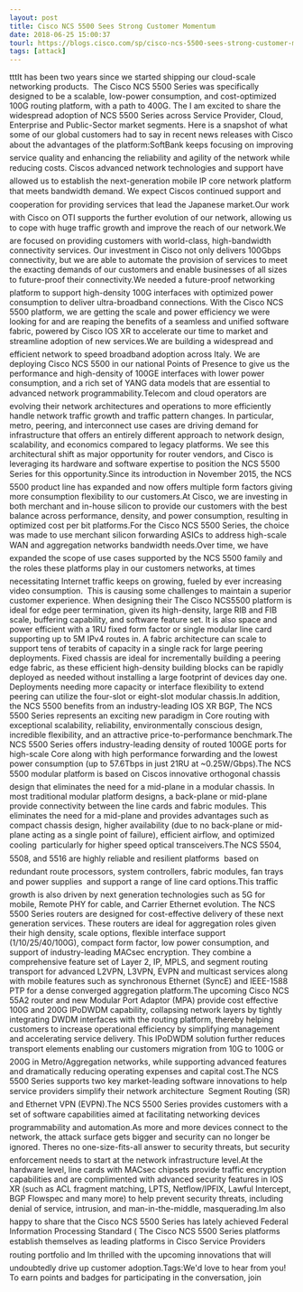 ```yaml
---
layout: post
title: Cisco NCS 5500 Sees Strong Customer Momentum
date: 2018-06-25 15:00:37
tourl: https://blogs.cisco.com/sp/cisco-ncs-5500-sees-strong-customer-momentum
tags: [attack]
---
```

tttIt has been two years since we started shipping our cloud-scale networking products.  The Cisco NCS 5500 Series was specifically designed to be a scalable, low-power consumption, and cost-optimized 100G routing platform, with a path to 400G. The I am excited to share the widespread adoption of NCS 5500 Series across Service Provider, Cloud, Enterprise and Public-Sector market segments. Here is a snapshot of what some of our global customers had to say in recent news releases with Cisco about the advantages of the platform:SoftBank keeps focusing on improving service quality and enhancing the reliability and agility of the network while reducing costs. Ciscos advanced network technologies and support have allowed us to establish the next-generation mobile IP core network platform that meets bandwidth demand. We expect Ciscos continued support and cooperation for providing services that lead the Japanese market.Our work with Cisco on OTI supports the further evolution of our network, allowing us to cope with huge traffic growth and improve the reach of our network.We are focused on providing customers with world-class, high-bandwidth connectivity services. Our investment in Cisco not only delivers 100Gbps connectivity, but we are able to automate the provision of services to meet the exacting demands of our customers and enable businesses of all sizes to future-proof their connectivity.We needed a future-proof networking platform to support high-density 100G interfaces with optimized power consumption to deliver ultra-broadband connections. With the Cisco NCS 5500 platform, we are getting the scale and power efficiency we were looking for and are reaping the benefits of a seamless and unified software fabric, powered by Cisco IOS XR to accelerate our time to market and streamline adoption of new services.We are building a widespread and efficient network to speed broadband adoption across Italy. We are deploying Cisco NCS 5500 in our national Points of Presence to give us the performance and high-density of 100GE interfaces with lower power consumption, and a rich set of YANG data models that are essential to advanced network programmability.Telecom and cloud operators are evolving their network architectures and operations to more efficiently handle network traffic growth and traffic pattern changes. In particular, metro, peering, and interconnect use cases are driving demand for infrastructure that offers an entirely different approach to network design, scalability, and economics compared to legacy platforms. We see this architectural shift as major opportunity for router vendors, and Cisco is leveraging its hardware and software expertise to position the NCS 5500 Series for this opportunity.Since its introduction in November 2015, the NCS 5500 product line has expanded and now offers multiple form factors giving more consumption flexibility to our customers.At Cisco, we are investing in both merchant and in-house silicon to provide our customers with the best balance across performance, density, and power consumption, resulting in optimized cost per bit platforms.For the Cisco NCS 5500 Series, the choice was made to use merchant silicon forwarding ASICs to address high-scale WAN and aggregation networks bandwidth needs.Over time, we have expanded the scope of use cases supported by the NCS 5500 family and the roles these platforms play in our customers networks, at times necessitating Internet traffic keeps on growing, fueled by ever increasing video consumption.  This is causing some challenges to maintain a superior customer experience. When designing their The Cisco NCS5500 platform is ideal for edge peer termination, given its high-density, large RIB and FIB scale, buffering capability, and software feature set. It is also space and power efficient with a 1RU fixed form factor or single modular line card supporting up to 5M IPv4 routes in. A fabric architecture can scale to support tens of terabits of capacity in a single rack for large peering deployments. Fixed chassis are ideal for incrementally building a peering edge fabric, as these efficient high-density building blocks can be rapidly deployed as needed without installing a large footprint of devices day one. Deployments needing more capacity or interface flexibility to extend peering can utilize the four-slot or eight-slot modular chassis.In addition, the NCS 5500 benefits from an industry-leading IOS XR BGP, The NCS 5500 Series represents an exciting new paradigm in Core routing with exceptional scalability, reliability, environmentally conscious design, incredible flexibility, and an attractive price-to-performance benchmark.The NCS 5500 Series offers industry-leading density of routed 100GE ports for high-scale Core along with high performance forwarding and the lowest power consumption (up to 57.6Tbps in just 21RU at ~0.25W/Gbps).The NCS 5500 modular platform is based on Ciscos innovative orthogonal chassis design that eliminates the need for a mid-plane in a modular chassis. In most traditional modular platform designs, a back-plane or mid-plane provide connectivity between the line cards and fabric modules. This eliminates the need for a mid-plane and provides advantages such as compact chassis design, higher availability (due to no back-plane or mid-plane acting as a single point of failure), efficient airflow, and optimized cooling  particularly for higher speed optical transceivers.The NCS 5504, 5508, and 5516 are highly reliable and resilient platforms  based on redundant route processors, system controllers, fabric modules, fan trays and power supplies  and support a range of line card options.This traffic growth is also driven by next generation technologies such as 5G for mobile, Remote PHY for cable, and Carrier Ethernet evolution. The NCS 5500 Series routers are designed for cost-effective delivery of these next generation services. These routers are ideal for aggregation roles given their high density, scale options, flexible interface support (1/10/25/40/100G), compact form factor, low power consumption, and support of industry-leading MACsec encryption. They combine a comprehensive feature set of Layer 2, IP, MPLS, and segment routing transport for advanced L2VPN, L3VPN, EVPN and multicast services along with mobile features such as synchronous Ethernet (SyncE) and IEEE-1588 PTP for a dense converged aggregation platform.The upcoming Cisco NCS 55A2 router and new Modular Port Adaptor (MPA) provide cost effective 100G and 200G IPoDWDM capability, collapsing network layers by tightly integrating DWDM interfaces with the routing platform, thereby helping customers to increase operational efficiency by simplifying management and accelerating service delivery. This IPoDWDM solution further reduces transport elements enabling our customers migration from 10G to 100G or 200G in Metro/Aggregation networks, while supporting advanced features and dramatically reducing operating expenses and capital cost.The NCS 5500 Series supports two key market-leading software innovations to help service providers simplify their network architecture  Segment Routing (SR) and Ethernet VPN (EVPN).The NCS 5500 Series provides customers with a set of software capabilities aimed at facilitating networking devices programmability and automation.As more and more devices connect to the network, the attack surface gets bigger and security can no longer be ignored. Theres no one-size-fits-all answer to security threats, but security enforcement needs to start at the network infrastructure level.At the hardware level, line cards with MACsec chipsets provide traffic encryption capabilities and are complimented with advanced security features in IOS XR (such as ACL fragment matching, LPTS, Netflow/IPFIX, Lawful Intercept, BGP Flowspec and many more) to help prevent security threats, including denial of service, intrusion, and man-in-the-middle, masquerading.Im also happy to share that the Cisco NCS 5500 Series has lately achieved Federal Information Processing Standard ( The Cisco NCS 5500 Series platforms establish themselves as leading platforms in Cisco Service Providers routing portfolio and Im thrilled with the upcoming innovations that will undoubtedly drive up customer adoption.Tags:We'd love to hear from you! To earn points and badges for participating in the conversation, join 